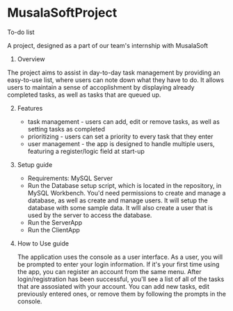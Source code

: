 # MusalaSoftProject

To-do list

A project, designed as a part of our team's internship with MusalaSoft

1. Overview

The project aims to assist in day-to-day task management by providing an easy-to-use list, where users can note down what they have to do. It allows users to maintain a sense of accoplishment by displaying already completed tasks, as well as tasks that are queued up.

2. Features

    + task management - users can add, edit or remove tasks, as well as setting tasks as completed
    + prioritizing - users can set a priority to every task that they enter
    + user management - the app is designed to handle multiple users, featuring a register/logic field at start-up


3. Setup guide

    + Requirements: MySQL Server
    + Run the Database setup script, which is located in the repository, in MySQL Workbench. You'd need permissions to create and manage a database, as well as create and manage users. It will setup the database with some sample data. It wlll also create a user that is used by the server to access the database.
    + Run the ServerApp
    + Run the ClientApp


4. How to Use guide

   The application uses the console as a user interface. As a user, you will be prompted to enter your login information. If it's your first time using the app, you can register an account from the same menu. After login/registration has been successful, you'll see a list of all of the tasks that are assosiated with your account. You can add new tasks, edit previously entered ones, or remove them by following the prompts in the console.
